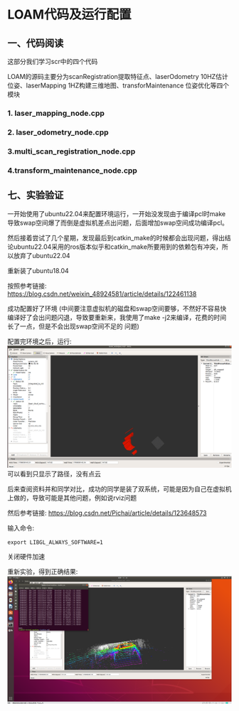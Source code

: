 # LOAM代码及运行配置
## 一、代码阅读
这部分我们学习scr中的四个代码

LOAM的源码主要分为scanRegistration提取特征点、laserOdometry 10HZ估计位姿、laserMapping 1HZ构建三维地图、transforMaintenance 位姿优化等四个模块
### 1. laser_mapping_node.cpp
### 2. laser_odometry_node.cpp
### 3.multi_scan_registration_node.cpp

### 4.transform_maintenance_node.cpp

## 七、实验验证
一开始使用了ubuntu22.04来配置环境运行，一开始没发现由于编译pcl时make导致swap空间爆了而倒是虚拟机差点出问题，后面增加swap空间成功编译pcl。

然后接着尝试了几个星期，发现最后到catkin_make的时候都会出现问题，得出结论ubuntu22.04采用的ros版本似乎和catkin_make所要用到的依赖包有冲突，所以放弃了ubuntu22.04

重新装了ubuntu18.04

按照参考链接:
https://blog.csdn.net/weixin_48924581/article/details/122461138

成功配置好了环境
(中间要注意虚拟机的磁盘和swap空间要够，不然好不容易快编译好了会出问题闪退，导致要重新来，我使用了make -j2来编译，花费的时间长了一点，但是不会出现swap空间不足的 问题)

配置完环境之后，运行:
![](./result_0.png)
可以看到只显示了路径，没有点云

后来查阅资料并和同学对比，成功的同学是装了双系统，可能是因为自己在虚拟机上做的，导致可能是其他问题，例如说rviz问题

然后参考链接:
https://blog.csdn.net/Pichai/article/details/123648573

输入命令:
```
export LIBGL_ALWAYS_SOFTWARE=1
```
关闭硬件加速

重新实验，得到正确结果:
![](./result.png)